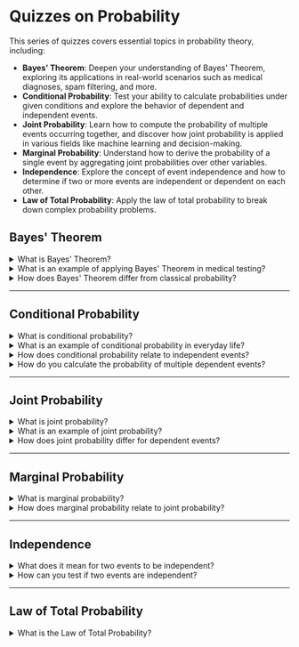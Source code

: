 # Quizzes on Probability

This series of quizzes covers essential topics in probability theory, including:

- **Bayes' Theorem**: Deepen your understanding of Bayes' Theorem, exploring its applications in real-world scenarios such as medical diagnoses, spam filtering, and more.
- **Conditional Probability**: Test your ability to calculate probabilities under given conditions and explore the behavior of dependent and independent events.
- **Joint Probability**: Learn how to compute the probability of multiple events occurring together, and discover how joint probability is applied in various fields like machine learning and decision-making.
- **Marginal Probability**: Understand how to derive the probability of a single event by aggregating joint probabilities over other variables.
- **Independence**: Explore the concept of event independence and how to determine if two or more events are independent or dependent on each other.
- **Law of Total Probability**: Apply the law of total probability to break down complex probability problems.


## Bayes' Theorem

<details>
<summary>What is Bayes' Theorem?</summary><br>
Bayes' Theorem is a fundamental formula in probability theory that allows you to update the probability of a hypothesis based on new evidence. It is written as:  
\[ P(A|B) = \frac{P(B|A) \cdot P(A)}{P(B)} \]  
where:
- $P(A|B)$ is the **posterior probability** (the probability of event A occurring given that B is true),
- $P(B|A)$ is the **likelihood** (the probability of event B occurring given that A is true),
- $P(A)$ is the **prior probability** of A,
- $P(B)$ is the **marginal probability** of B.

Bayes' Theorem is widely used in fields such as medical testing, where it helps calculate the probability of a disease given a positive test result.
</details>

<details>
<summary>What is an example of applying Bayes' Theorem in medical testing?</summary><br>
Suppose a test for a certain disease has a 99% accuracy rate, meaning the probability of testing positive given the disease is 99% $P(Pos|Disease) = 0.99$. However, if the disease only affects 1% of the population, the **prior probability** of the disease $P(Disease) = 0.01$. If a person tests positive, Bayes' Theorem can be used to update the probability that they actually have the disease, factoring in the false positive rate and the disease prevalence.

Bayes' Theorem in this case would provide a more accurate probability based on available data rather than assuming a positive test always means the presence of the disease.
</details>

<details>
<summary>How does Bayes' Theorem differ from classical probability?</summary><br>
Classical probability often deals with frequencies of events, whereas Bayes' Theorem introduces the concept of **updating** a probability based on new evidence. Classical probability is static and does not consider past events, while Bayes' Theorem evolves with new data and is used to update **beliefs** or **hypotheses** dynamically.
</details>

---

## Conditional Probability

<details>
<summary>What is conditional probability?</summary><br>
Conditional probability is the probability of an event occurring given that another event has already occurred. It helps in understanding how the probability of one event is affected by the presence or absence of another event. The formula for conditional probability is:  
\[ P(A|B) = \frac{P(A \cap B)}{P(B)} \]  
where $P(A|B)$ is the probability of A occurring given that B has occurred, and $P(A \cap B)$ is the joint probability of A and B happening together.
</details>

<details>
<summary>What is an example of conditional probability in everyday life?</summary><br>
Consider the probability of it raining given that the sky is cloudy. The probability of rain (A) is influenced by the presence of clouds (B). The conditional probability $P(A|B)$ will likely be higher than the unconditional probability of rain, as clouds increase the likelihood of rain.
</details>

<details>
<summary>How does conditional probability relate to independent events?</summary><br>
If two events are **independent**, the occurrence of one does not affect the probability of the other, meaning:
\[ P(A|B) = P(A) \]  
For independent events, the conditional probability is the same as the unconditional probability, as there is no relationship between A and B.
</details>

<details>
<summary>How do you calculate the probability of multiple dependent events?</summary><br>
For dependent events, the probability of multiple events occurring in sequence (e.g., A then B) is the product of the first event's probability and the conditional probability of the second event given the first:
\[ P(A \cap B) = P(A) \times P(B|A) \]  
This formula accounts for the fact that the occurrence of A affects the probability of B.
</details>

---

## Joint Probability

<details>
<summary>What is joint probability?</summary><br>
Joint probability is the probability that two or more events occur together. For two events A and B, the joint probability $P(A \cap B)$ represents the likelihood that both A and B happen. If the events are **independent**, the joint probability is the product of their individual probabilities:
\[ P(A \cap B) = P(A) \times P(B) \]
</details>

<details>
<summary>What is an example of joint probability?</summary><br>
Suppose you are rolling two dice. The probability of rolling a 6 on the first die and a 6 on the second die is the joint probability $P(6 \cap 6)$. Since these events are independent, you can calculate this by multiplying the probabilities:
\[ P(6 \cap 6) = \frac{1}{6} \times \frac{1}{6} = \frac{1}{36} \]
</details>

<details>
<summary>How does joint probability differ for dependent events?</summary><br>
For dependent events, the joint probability is not simply the product of individual probabilities. Instead, you must use the conditional probability formula:
\[ P(A \cap B) = P(A) \times P(B|A) \]  
This accounts for the fact that the occurrence of event A influences the probability of event B.
</details>

---

## Marginal Probability

<details>
<summary>What is marginal probability?</summary><br>
Marginal probability refers to the probability of a single event occurring, without regard to other events. It is derived from the joint probabilities by summing over all possible outcomes for other variables. For example, the marginal probability of A can be written as:
\[ P(A) = \sum_{B} P(A \cap B) \]
</details>

<details>
<summary>How does marginal probability relate to joint probability?</summary><br>
Marginal probability is the result of **summing** or **integrating** over the joint probabilities of related events. For example, if A and B are two events, the marginal probability of A is obtained by summing the joint probabilities of A occurring with each possible outcome of B.
</details>

---

## Independence

<details>
<summary>What does it mean for two events to be independent?</summary><br>
Two events are independent if the occurrence of one does not affect the probability of the other. Mathematically, events A and B are independent if:
\[ P(A \cap B) = P(A) \times P(B) \]  
In this case, knowing that event B has occurred gives no additional information about the likelihood of A occurring, and vice versa.
</details>

<details>
<summary>How can you test if two events are independent?</summary><br>
To test for independence, check if the joint probability $P(A \cap B)$ equals the product of the individual probabilities $P(A) \times P(B)$. If the equality holds, the events are independent; otherwise, they are dependent.
</details>

---

## Law of Total Probability

<details>
<summary>What is the Law of Total Probability?</summary><br>
The Law of Total Probability states that if you have a set of mutually exclusive events $B_1, B_2, ..., B_n$ that cover all possible outcomes, the probability of any event A can be expressed as:
\[ P(A) = \sum_{i} P(A|B_i) P(B_i) \]
This law is useful for breaking down complex probability problems by considering all possible conditions.
</details>
